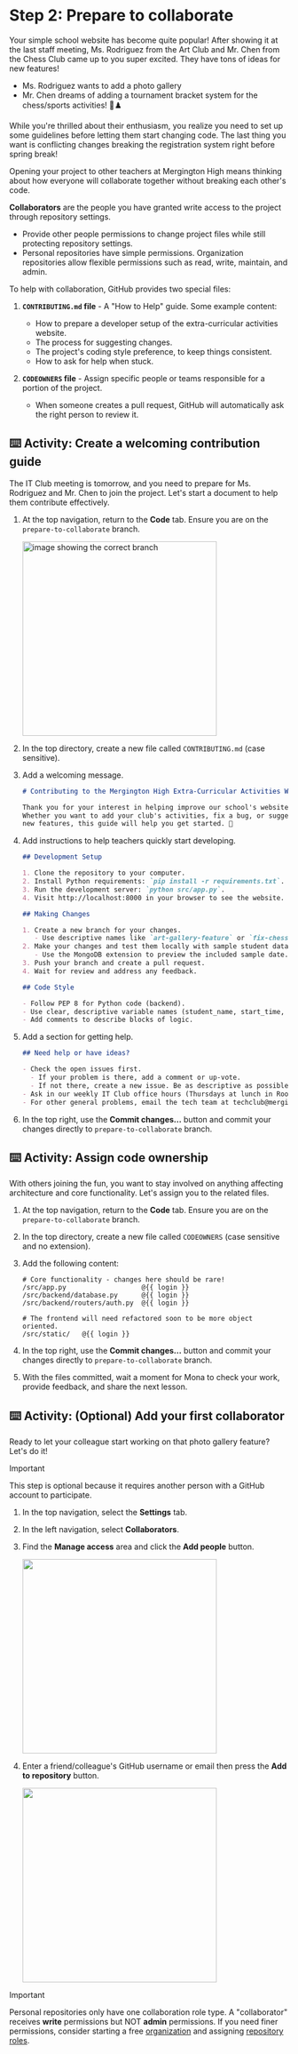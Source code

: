 # Step 2: Prepare to collaborate

Your simple school website has become quite popular! After showing it at the last staff meeting, Ms. Rodriguez from the Art Club and Mr. Chen from the Chess Club came up to you super excited. They have tons of ideas for new features!

- Ms. Rodriguez wants to add a photo gallery
- Mr. Chen dreams of adding a tournament bracket system for the chess/sports activities! 🎨♟️

While you're thrilled about their enthusiasm, you realize you need to set up some guidelines before letting them start changing code. The last thing you want is conflicting changes breaking the registration system right before spring break!

Opening your project to other teachers at Mergington High means thinking about how everyone will collaborate together without breaking each other's code.

**Collaborators** are the people you have granted write access to the project through repository settings.

- Provide other people permissions to change project files while still protecting repository settings.
- Personal repositories have simple permissions. Organization repositories allow flexible permissions such as read, write, maintain, and admin.

To help with collaboration, GitHub provides two special files:

1. **`CONTRIBUTING.md` file** - A "How to Help" guide. Some example content:

   - How to prepare a developer setup of the extra-curricular activities website.
   - The process for suggesting changes.
   - The project's coding style preference, to keep things consistent.
   - How to ask for help when stuck.

1. **`CODEOWNERS` file** - Assign specific people or teams responsible for a portion of the project.

   - When someone creates a pull request, GitHub will automatically ask the right person to review it.

## ⌨️ Activity: Create a welcoming contribution guide

The IT Club meeting is tomorrow, and you need to prepare for Ms. Rodriguez and Mr. Chen to join the project. Let's start a document to help them contribute effectively.

1. At the top navigation, return to the **Code** tab. Ensure you are on the `prepare-to-collaborate` branch.

   <img width="350" alt="image showing the correct branch" src="https://github.com/user-attachments/assets/68cd1e7a-1b34-47eb-9f0b-095d47442b12" />

1. In the top directory, create a new file called `CONTRIBUTING.md` (case sensitive).

1. Add a welcoming message.

   ```md
   # Contributing to the Mergington High Extra-Curricular Activities Website

   Thank you for your interest in helping improve our school's website!
   Whether you want to add your club's activities, fix a bug, or suggest
   new features, this guide will help you get started. 🎉
   ```

1. Add instructions to help teachers quickly start developing.

   ```md
   ## Development Setup

   1. Clone the repository to your computer.
   2. Install Python requirements: `pip install -r requirements.txt`.
   3. Run the development server: `python src/app.py`.
   4. Visit http://localhost:8000 in your browser to see the website.

   ## Making Changes

   1. Create a new branch for your changes.
      - Use descriptive names like `art-gallery-feature` or `fix-chess-signup`
   2. Make your changes and test them locally with sample student data.
      - Use the MongoDB extension to preview the included sample date.
   3. Push your branch and create a pull request.
   4. Wait for review and address any feedback.

   ## Code Style

   - Follow PEP 8 for Python code (backend).
   - Use clear, descriptive variable names (student_name, start_time, etc.)
   - Add comments to describe blocks of logic.
   ```

1. Add a section for getting help.

   ```md
   ## Need help or have ideas?

   - Check the open issues first.
     - If your problem is there, add a comment or up-vote.
     - If not there, create a new issue. Be as descriptive as possible.
   - Ask in our weekly IT Club office hours (Thursdays at lunch in Room 203).
   - For other general problems, email the tech team at techclub@mergingtonhigh.example.edu
   ```

1. In the top right, use the **Commit changes...** button and commit your changes directly to `prepare-to-collaborate` branch.

## ⌨️ Activity: Assign code ownership

With others joining the fun, you want to stay involved on anything affecting architecture and core functionality. Let's assign you to the related files.

1. At the top navigation, return to the **Code** tab. Ensure you are on the `prepare-to-collaborate` branch.

1. In the top directory, create a new file called `CODEOWNERS` (case sensitive and no extension).

1. Add the following content:

   ```codeowners
   # Core functionality - changes here should be rare!
   /src/app.py                   @{{ login }}
   /src/backend/database.py      @{{ login }}
   /src/backend/routers/auth.py  @{{ login }}

   # The frontend will need refactored soon to be more object oriented.
   /src/static/   @{{ login }}
   ```

1. In the top right, use the **Commit changes...** button and commit your changes directly to `prepare-to-collaborate` branch.

1. With the files committed, wait a moment for Mona to check your work, provide feedback, and share the next lesson.

## ⌨️ Activity: (Optional) Add your first collaborator

Ready to let your colleague start working on that photo gallery feature? Let's do it!

> [!IMPORTANT]
> This step is optional because it requires another person with a GitHub account to participate.

1. In the top navigation, select the **Settings** tab.

1. In the left navigation, select **Collaborators**.

1. Find the **Manage access** area and click the **Add people** button.

   <img width="350" alt="" src="https://github.com/user-attachments/assets/686c32c6-11c2-4e69-bad1-39062d5b4376" />

1. Enter a friend/colleague's GitHub username or email then press the **Add to repository** button.

   <img width="350" alt="" src="https://github.com/user-attachments/assets/d0eaf344-baf0-4a9c-9291-c11e7a9fdaa3" />

> [!IMPORTANT]
> Personal repositories only have one collaboration role type. A "collaborator" receives **write** permissions but NOT **admin** permissions. If you need finer permissions, consider starting a free [organization](https://docs.github.com/en/organizations/collaborating-with-groups-in-organizations/about-organizations) and assigning [repository roles](https://docs.github.com/en/organizations/managing-user-access-to-your-organizations-repositories/managing-repository-roles/repository-roles-for-an-organization).
